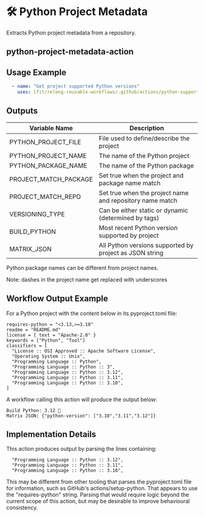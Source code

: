 <!--
# SPDX-License-Identifier: Apache-2.0
# SPDX-FileCopyrightText: 2024 The Linux Foundation
-->

# 🛠️ Python Project Metadata

Extracts Python project metadata from a repository.

## python-project-metadata-action

## Usage Example

<!-- markdownlint-disable MD013 -->

```yaml
  - name: "Get project supported Python versions"
    uses: lfit/releng-reusable-workflows/.github/actions/python-supported-versions-action@main
```

<!-- markdownlint-enable MD013 -->

## Outputs

<!-- markdownlint-disable MD013 -->

| Variable Name         | Description                                              |
| --------------------- | -------------------------------------------------------- |
| PYTHON_PROJECT_FILE   | File used to define/describe the project                 |
| PYTHON_PROJECT_NAME   | The name of the Python project                           |
| PYTHON_PACKAGE_NAME   | The name of the Python package                           |
| PROJECT_MATCH_PACKAGE | Set true when the project and package name match         |
| PROJECT_MATCH_REPO    | Set true when the project name and repository name match |
| VERSIONING_TYPE       | Can be either static or dynamic (determined by tags)     |
| BUILD_PYTHON          | Most recent Python version supported by project          |
| MATRIX_JSON           | All Python versions supported by project as JSON string  |

Python package names can be different from project names.

Note: dashes in the project name get replaced with underscores

<!-- markdownlint-enable MD013 -->

## Workflow Output Example

For a Python project with the content below in its pyproject.toml file:

```console
requires-python = "<3.13,>=3.10"
readme = "README.md"
license = { text = "Apache-2.0" }
keywords = ["Python", "Tool"]
classifiers = [
  "License :: OSI Approved :: Apache Software License",
  "Operating System :: Unix",
  "Programming Language :: Python",
  "Programming Language :: Python :: 3",
  "Programming Language :: Python :: 3.12",
  "Programming Language :: Python :: 3.11",
  "Programming Language :: Python :: 3.10",
]
```

A workflow calling this action will produce the output below:

```console
Build Python: 3.12 💬
Matrix JSON: {"python-version": ["3.10","3.11","3.12"]}
```

## Implementation Details

This action produces output by parsing the lines containing:

```console
  "Programming Language :: Python :: 3.12",
  "Programming Language :: Python :: 3.11",
  "Programming Language :: Python :: 3.10",
```

This may be different from other tooling that parses the pyproject.toml file
for information, such as GitHub's actions/setup-python. That appears to use
the "requires-python" string. Parsing that would require logic beyond the
current scope of this action, but may be desirable to improve behavioural
consistency.
